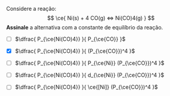 Considere a reação:
$$
    \ce{ Ni(s) + 4 CO(g) <=> Ni(CO)4(g) }
$$
**Assinale** a alternativa com a constante de equilíbrio da reação.

- [ ] $\dfrac{ P_{\ce{Ni(CO)4}} }{ P_{\ce{CO}} }$
- [x] $\dfrac{ P_{\ce{Ni(CO)4}} }{ (P_{\ce{CO}})^4 }$
- [ ] $\dfrac{ P_{\ce{Ni(CO)4}} }{ P_{\ce{Ni}} (P_{\ce{CO}})^4 }$
- [ ] $\dfrac{ P_{\ce{Ni(CO)4}} }{ d_{\ce{Ni}} (P_{\ce{CO}})^4 }$
- [ ] $\dfrac{ P_{\ce{Ni(CO)4}} }{ \ce{[Ni]} (P_{\ce{CO}})^4 }$


